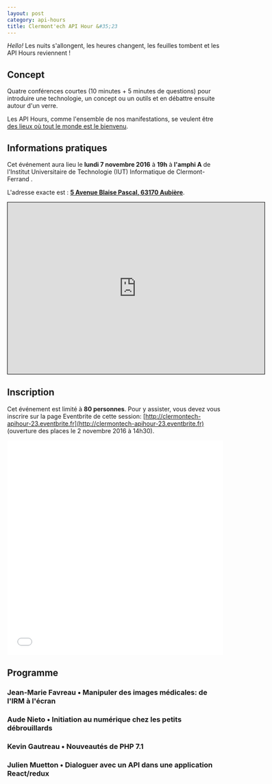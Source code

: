 ```yaml
---
layout: post
category: api-hours
title: Clermont'ech API Hour &#35;23
---
```


_Hello!_ Les nuits s'allongent, les heures changent, les feuilles tombent et les
API Hours reviennent !

## Concept

Quatre conférences courtes (10 minutes + 5 minutes de questions) pour
introduire une technologie, un concept ou un outils et en débattre ensuite
autour d'un verre.

Les API Hours, comme l'ensemble de nos manifestations, se veulent être [des
lieux où tout le monde est le bienvenu](/code-of-conduct.html).


## Informations pratiques

Cet événement aura lieu le **lundi 7 novembre 2016** à **19h** à **l'amphi A** de
l'Institut Universitaire de Technologie (IUT) Informatique de Clermont-Ferrand .

L'adresse exacte est : [**5 Avenue Blaise Pascal, 63170 Aubière**](http://www.openstreetmap.org/?mlat=45.76242&mlon=3.10831#map=19/45.76242/3.10831).

<iframe width="600" height="400" frameborder="0" scrolling="no" marginheight="0" marginwidth="0" src="http://www.openstreetmap.org/export/embed.html?bbox=3.1072023510932927%2C45.76165322538482%2C3.1108233332633977%2C45.76306037189352&amp;layer=mapnik&amp;marker=45.76235680307551%2C3.1090128421783447" style="border: 1px solid black"></iframe>

## Inscription

Cet événement est limité à **80 personnes**.  Pour y assister, vous devez vous
inscrire sur la page Eventbrite de cette session: [http://clermontech-apihour-23.eventbrite.fr](http://clermontech-apihour-23.eventbrite.fr)
(ouverture des places le 2 novembre 2016 à 14h30).

<iframe  src="//eventbrite.fr/tickets-external?eid=29033218137&ref=etckt" frameborder="0" height="500" width="100%" vspace="0" hspace="0" marginheight="5" marginwidth="5" scrolling="auto" allowtransparency="true"></iframe>

## Programme

### Jean-Marie Favreau • Manipuler des images médicales: de l'IRM à l'écran

### Aude Nieto • Initiation au numérique chez les petits débrouillards

### Kevin Gautreau • Nouveautés de PHP 7.1

### Julien Muetton • Dialoguer avec un API dans une application React/redux
